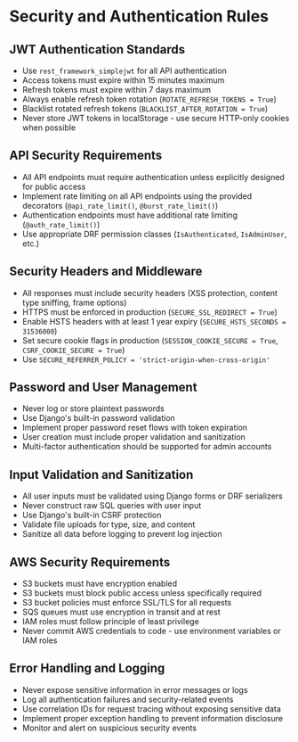 # Security and Authentication Rules

## JWT Authentication Standards
- Use `rest_framework_simplejwt` for all API authentication
- Access tokens must expire within 15 minutes maximum
- Refresh tokens must expire within 7 days maximum
- Always enable refresh token rotation (`ROTATE_REFRESH_TOKENS = True`)
- Blacklist rotated refresh tokens (`BLACKLIST_AFTER_ROTATION = True`)
- Never store JWT tokens in localStorage - use secure HTTP-only cookies when possible

## API Security Requirements
- All API endpoints must require authentication unless explicitly designed for public access
- Implement rate limiting on all API endpoints using the provided decorators (`@api_rate_limit()`, `@burst_rate_limit()`)
- Authentication endpoints must have additional rate limiting (`@auth_rate_limit()`)
- Use appropriate DRF permission classes (`IsAuthenticated`, `IsAdminUser`, etc.)

## Security Headers and Middleware
- All responses must include security headers (XSS protection, content type sniffing, frame options)
- HTTPS must be enforced in production (`SECURE_SSL_REDIRECT = True`)
- Enable HSTS headers with at least 1 year expiry (`SECURE_HSTS_SECONDS = 31536000`)
- Set secure cookie flags in production (`SESSION_COOKIE_SECURE = True`, `CSRF_COOKIE_SECURE = True`)
- Use `SECURE_REFERRER_POLICY = 'strict-origin-when-cross-origin'`

## Password and User Management
- Never log or store plaintext passwords
- Use Django's built-in password validation
- Implement proper password reset flows with token expiration
- User creation must include proper validation and sanitization
- Multi-factor authentication should be supported for admin accounts

## Input Validation and Sanitization
- All user inputs must be validated using Django forms or DRF serializers
- Never construct raw SQL queries with user input
- Use Django's built-in CSRF protection
- Validate file uploads for type, size, and content
- Sanitize all data before logging to prevent log injection

## AWS Security Requirements
- S3 buckets must have encryption enabled
- S3 buckets must block public access unless specifically required
- S3 bucket policies must enforce SSL/TLS for all requests
- SQS queues must use encryption in transit and at rest
- IAM roles must follow principle of least privilege
- Never commit AWS credentials to code - use environment variables or IAM roles

## Error Handling and Logging
- Never expose sensitive information in error messages or logs
- Log all authentication failures and security-related events
- Use correlation IDs for request tracing without exposing sensitive data
- Implement proper exception handling to prevent information disclosure
- Monitor and alert on suspicious security events